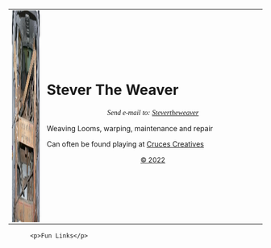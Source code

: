 <head>
<body>
<table border="0" width="100%" id="table1">
	<tr>
		<td>
		<img src="vanload.jpg" alt="A vanload of loom" width="480" height="421" border="0" align="left" /></td>
	  <td width="421">
<h1>Stever The Weaver</h1>
<p align="center"><font face="Garamond"><em>Send e-mail to: <a href="mailto:loom@stevertheweaver.com">Stevertheweaver</a></em></font></p>
<p>Weaving Looms, warping, maintenance and repair</p>
<p>Can often be found playing at  <a href="http://CrucesCreatives.org">Cruces Creatives</a></p>
<p align="center"><font size="2"><a href="mailto:loom@stevertheweaver.com?subject=copyright">&copy; 2022</a></font></table>

		  <p>Fun Links</p>
</body>
</html>

